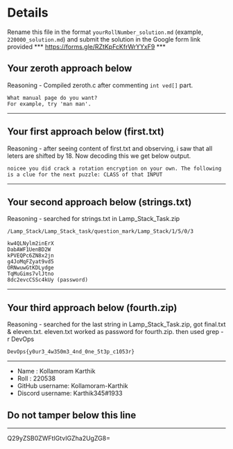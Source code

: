 # Details

Rename this file in the format `yourRollNumber_solution.md` (example, `220000_solution.md`) and submit the solution in the Google form link provided 
*** https://forms.gle/RZtKpFcKfrWrYYxF9 ***


## Your zeroth approach below

Reasoning - Compiled zeroth.c after commenting `int ved[]` part.

```
What manual page do you want?
For example, try 'man man'.
```

---

## Your first approach below (first.txt)

Reasoning -   after seeing content of first.txt and observing, i saw that all leters are shifted by 18. Now decoding this we get below output.

```
noicee you did crack a rotation encryption on your own. The following is a clue for the next puzzle: CLASS of that INPUT
```

---

## Your second approach below (strings.txt)

Reasoning - searched for strings.txt in Lamp_Stack_Task.zip 

```
/Lamp_Stack/Lamp_Stack_task/question_mark/Lamp_Stack/1/5/0/3

kw4QLNylm2inErX
DabAWF1UenBD2W
kPVEQPc6ZN8x2jn
g4JoMqFZyat9vd5
ORNwuwGtKDLydge
TqMuGims7vlJtno
8dc2evcCSSc4kUy (password)
```

---

## Your third approach below (fourth.zip)

Reasoning - searched for the last string in Lamp_Stack_Task.zip, got final.txt & eleven.txt. eleven.txt worked as password for fourth.zip. then used  grep -r DevOps

```
DevOps{y0ur3_4w350m3_4nd_0ne_5t3p_c1053r}
```

---


- Name : Kollamoram Karthik
- Roll : 220538
- GitHub username: Kollamoram-Karthik
- Discord username: Karthik345#1933


## Do not tamper below this line

---

Q29yZSB0ZWFtIGtvIGZha2UgZG8=